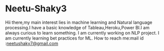 # Neetu-Shaky3
Hii there,my main interest lies in machine learning and Natural language processing.I have a basic knowledge of Tableau,Heroku,Power BI.I am always curious to learn something.
I am currently working on NLP project.
I am currently learning bet practices for ML.
How to reach me:mail id :neetushaky7@gmail.com
